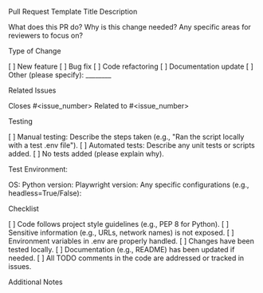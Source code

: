 Pull Request Template
Title
Description

What does this PR do?
Why is this change needed?
Any specific areas for reviewers to focus on?

Type of Change

[ ] New feature
[ ] Bug fix
[ ] Code refactoring
[ ] Documentation update
[ ] Other (please specify): ________

Related Issues

Closes #<issue_number>
Related to #<issue_number>

Testing

[ ] Manual testing: Describe the steps taken (e.g., "Ran the script locally with a test .env file").
[ ] Automated tests: Describe any unit tests or scripts added.
[ ] No tests added (please explain why).

Test Environment:

OS:
Python version:
Playwright version:
Any specific configurations (e.g., headless=True/False):

Checklist

[ ] Code follows project style guidelines (e.g., PEP 8 for Python).
[ ] Sensitive information (e.g., URLs, network names) is not exposed.
[ ] Environment variables in .env are properly handled.
[ ] Changes have been tested locally.
[ ] Documentation (e.g., README) has been updated if needed.
[ ] All TODO comments in the code are addressed or tracked in issues.

Additional Notes
